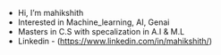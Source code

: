 - Hi, I’m mahikshith
-  Interested in Machine_learning, AI, Genai
-  Masters in C.S with specalization in A.I & M.L
-  Linkedin - (https://www.linkedin.com/in/mahikshith/)

<!---
mahikshith/mahikshith is a ✨ special ✨ repository because its `README.md` (this file) appears on your GitHub profile.
You can click the Preview link to take a look at your changes.
--->
